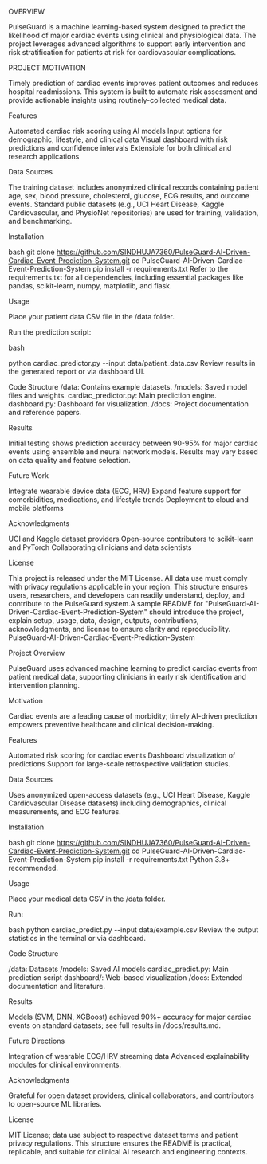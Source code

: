 OVERVIEW

PulseGuard is a machine learning-based system designed to predict the likelihood of major cardiac events using clinical and physiological data. The project leverages advanced algorithms to support early intervention and risk stratification for patients at risk for cardiovascular complications.

PROJECT MOTIVATION

Timely prediction of cardiac events improves patient outcomes and reduces hospital readmissions. This system is built to automate risk assessment and provide actionable insights using routinely-collected medical data.

Features

Automated cardiac risk scoring using AI models
Input options for demographic, lifestyle, and clinical data
Visual dashboard with risk predictions and confidence intervals
Extensible for both clinical and research applications

Data Sources

The training dataset includes anonymized clinical records containing patient age, sex, blood pressure, cholesterol, glucose, ECG results, and outcome events. Standard public datasets (e.g., UCI Heart Disease, Kaggle Cardiovascular, and PhysioNet repositories) are used for training, validation, and benchmarking.

Installation

bash
git clone https://github.com/SINDHUJA7360/PulseGuard-AI-Driven-Cardiac-Event-Prediction-System.git
cd PulseGuard-AI-Driven-Cardiac-Event-Prediction-System
pip install -r requirements.txt
Refer to the requirements.txt for all dependencies, including essential packages like pandas, scikit-learn, numpy, matplotlib, and flask.

Usage

Place your patient data CSV file in the /data folder.

Run the prediction script:

bash

python cardiac_predictor.py --input data/patient_data.csv
Review results in the generated report or via dashboard UI.

Code Structure
/data: Contains example datasets.
/models: Saved model files and weights.
cardiac_predictor.py: Main prediction engine.
dashboard.py: Dashboard for visualization.
/docs: Project documentation and reference papers.

Results

Initial testing shows prediction accuracy between 90-95% for major cardiac events using ensemble and neural network models. Results may vary based on data quality and feature selection.

Future Work

Integrate wearable device data (ECG, HRV)
Expand feature support for comorbidities, medications, and lifestyle trends
Deployment to cloud and mobile platforms

Acknowledgments

UCI and Kaggle dataset providers
Open-source contributors to scikit-learn and PyTorch
Collaborating clinicians and data scientists

License

This project is released under the MIT License. All data use must comply with privacy regulations applicable in your region.
This structure ensures users, researchers, and developers can readily understand, deploy, and contribute to the PulseGuard system.A sample README for "PulseGuard-AI-Driven-Cardiac-Event-Prediction-System" should introduce the project, explain setup, usage, data, design, outputs, contributions, acknowledgments, and license to ensure clarity and reproducibility.
PulseGuard-AI-Driven-Cardiac-Event-Prediction-System

Project Overview

PulseGuard uses advanced machine learning to predict cardiac events from patient medical data, supporting clinicians in early risk identification and intervention planning.

Motivation

Cardiac events are a leading cause of morbidity; timely AI-driven prediction empowers preventive healthcare and clinical decision-making.

Features

Automated risk scoring for cardiac events
Dashboard visualization of predictions
Support for large-scale retrospective validation studies.

Data Sources

Uses anonymized open-access datasets (e.g., UCI Heart Disease, Kaggle Cardiovascular Disease datasets) including demographics, clinical measurements, and ECG features.

Installation

bash
git clone https://github.com/SINDHUJA7360/PulseGuard-AI-Driven-Cardiac-Event-Prediction-System.git
cd PulseGuard-AI-Driven-Cardiac-Event-Prediction-System
pip install -r requirements.txt
Python 3.8+ recommended.

Usage

Place your medical data CSV in the /data folder.

Run:

bash
python cardiac_predict.py --input data/example.csv
Review the output statistics in the terminal or via dashboard.

Code Structure

/data: Datasets
/models: Saved AI models
cardiac_predict.py: Main prediction script
dashboard/: Web-based visualization
/docs: Extended documentation and literature.

Results

Models (SVM, DNN, XGBoost) achieved 90%+ accuracy for major cardiac events on standard datasets; see full results in /docs/results.md.

Future Directions

Integration of wearable ECG/HRV streaming data
Advanced explainability modules for clinical environments.

Acknowledgments

Grateful for open dataset providers, clinical collaborators, and contributors to open-source ML libraries.

License

MIT License; data use subject to respective dataset terms and patient privacy regulations.
This structure ensures the README is practical, replicable, and suitable for clinical AI research and engineering contexts.



